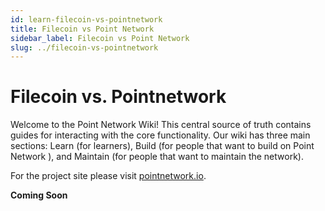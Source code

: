 ```yaml
---
id: learn-filecoin-vs-pointnetwork
title: Filecoin vs Point Network
sidebar_label: Filecoin vs Point Network
slug: ../filecoin-vs-pointnetwork
---
```


# Filecoin vs. Pointnetwork

Welcome to the Point Network Wiki! This central source of truth contains guides for interacting with the
core functionality. Our wiki has three main sections: Learn (for learners), Build (for people that
want to build on Point Network ), and Maintain (for people that want to maintain the network).

For the project site please visit [pointnetwork.io](http://pointnetwork.io).

**Coming Soon**